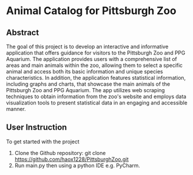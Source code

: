# Animal Catalog for Pittsburgh Zoo

## Abstract
The goal of this project is to develop an interactive and informative application that offers guidance for visitors to the Pittsburgh Zoo and PPG Aquarium. The application provides users with a comprehensive list of areas and main animals within the zoo, allowing them to select a specific animal and access both its basic information and unique species characteristics. In addition, the application features statistical information, including graphs and charts, that showcase the main animals of the Pittsburgh Zoo and PPG Aquarium. The app utilizes web scraping techniques to obtain information from the zoo's website and employs data visualization tools to present statistical data in an engaging and accessible manner. 

## User Instruction
To get started with the project
1. Clone the Github repository: git clone https://github.com/haox1228/PittsburghZoo.git
2. Run main.py then using a python IDE e.g. PyCharm.

